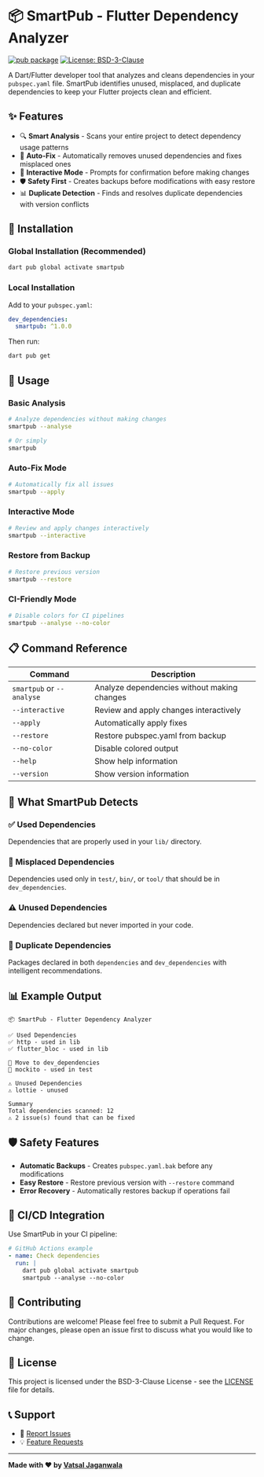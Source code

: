 # 📦 SmartPub - Flutter Dependency Analyzer

[![pub package](https://img.shields.io/pub/v/smartpub.svg)](https://pub.dev/packages/smartpub)
[![License: BSD-3-Clause](https://img.shields.io/badge/License-BSD%203--Clause-blue.svg)](https://opensource.org/licenses/BSD-3-Clause)

A Dart/Flutter developer tool that analyzes and cleans dependencies in your `pubspec.yaml` file. SmartPub identifies unused, misplaced, and duplicate dependencies to keep your Flutter projects clean and efficient.

## ✨ Features

- 🔍 **Smart Analysis** - Scans your entire project to detect dependency usage patterns
- 🧹 **Auto-Fix** - Automatically removes unused dependencies and fixes misplaced ones
- 🤝 **Interactive Mode** - Prompts for confirmation before making changes
- 🛡️ **Safety First** - Creates backups before modifications with easy restore
- 📊 **Duplicate Detection** - Finds and resolves duplicate dependencies with version conflicts

## 🚀 Installation

### Global Installation (Recommended)

```bash
dart pub global activate smartpub
```

### Local Installation

Add to your `pubspec.yaml`:

```yaml
dev_dependencies:
  smartpub: ^1.0.0
```

Then run:

```bash
dart pub get
```

## 📖 Usage

### Basic Analysis

```bash
# Analyze dependencies without making changes
smartpub --analyse

# Or simply
smartpub
```

### Auto-Fix Mode

```bash
# Automatically fix all issues
smartpub --apply
```

### Interactive Mode

```bash
# Review and apply changes interactively
smartpub --interactive
```

### Restore from Backup

```bash
# Restore previous version
smartpub --restore
```

### CI-Friendly Mode

```bash
# Disable colors for CI pipelines
smartpub --analyse --no-color
```

## 📋 Command Reference

| Command | Description |
|---------|-------------|
| `smartpub` or `--analyse` | Analyze dependencies without making changes |
| `--interactive` | Review and apply changes interactively |
| `--apply` | Automatically apply fixes |
| `--restore` | Restore pubspec.yaml from backup |
| `--no-color` | Disable colored output |
| `--help` | Show help information |
| `--version` | Show version information |

## 🎯 What SmartPub Detects

### ✅ Used Dependencies
Dependencies that are properly used in your `lib/` directory.

### 🧩 Misplaced Dependencies
Dependencies used only in `test/`, `bin/`, or `tool/` that should be in `dev_dependencies`.

### ⚠️ Unused Dependencies
Dependencies declared but never imported in your code.

### 🔄 Duplicate Dependencies
Packages declared in both `dependencies` and `dev_dependencies` with intelligent recommendations.

## 📊 Example Output

```
📦 SmartPub - Flutter Dependency Analyzer

✅ Used Dependencies
✅ http - used in lib
✅ flutter_bloc - used in lib

🧩 Move to dev_dependencies
🧩 mockito - used in test

⚠️ Unused Dependencies
⚠️ lottie - unused

Summary
Total dependencies scanned: 12
⚠️ 2 issue(s) found that can be fixed
```

## 🛡️ Safety Features

- **Automatic Backups** - Creates `pubspec.yaml.bak` before any modifications
- **Easy Restore** - Restore previous version with `--restore` command
- **Error Recovery** - Automatically restores backup if operations fail

## 🔧 CI/CD Integration

Use SmartPub in your CI pipeline:

```yaml
# GitHub Actions example
- name: Check dependencies
  run: |
    dart pub global activate smartpub
    smartpub --analyse --no-color
```

## 🤝 Contributing

Contributions are welcome! Please feel free to submit a Pull Request. For major changes, please open an issue first to discuss what you would like to change.

## 📄 License

This project is licensed under the BSD-3-Clause License - see the [LICENSE](LICENSE) file for details.

## 📞 Support

- 🐛 [Report Issues](https://github.com/VatsalJaganwala/smartpub/issues)
- 💡 [Feature Requests](https://github.com/VatsalJaganwala/smartpub/issues)

---

**Made with ❤️ by [Vatsal Jaganwala](https://github.com/VatsalJaganwala)**
